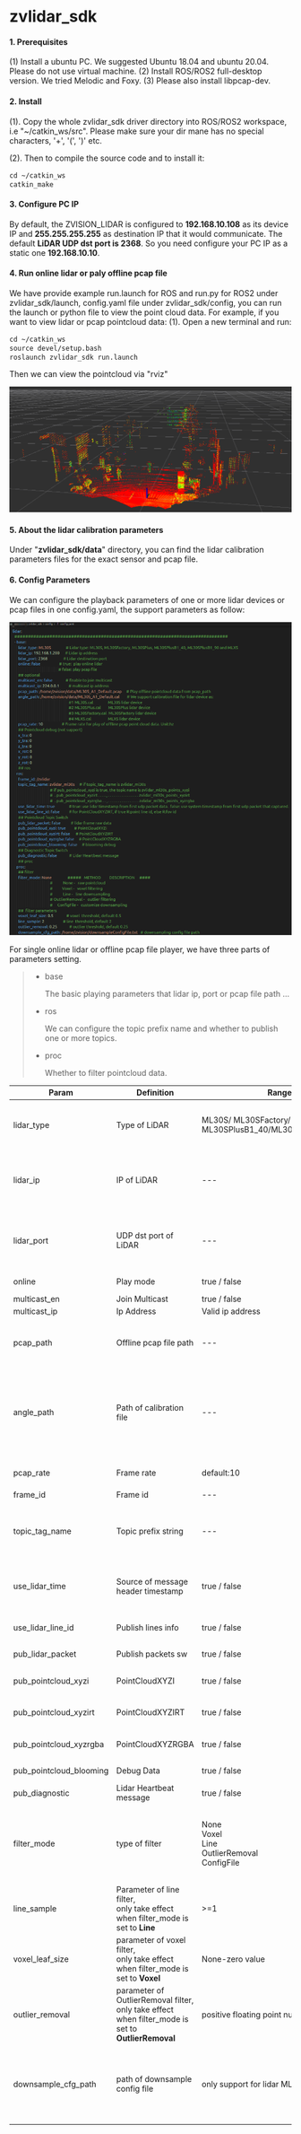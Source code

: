 # zvlidar_sdk



#### 1. Prerequisites

(1) Install a ubuntu PC. We suggested Ubuntu 18.04 and ubuntu 20.04. Please do not use virtual machine.
(2) Install ROS/ROS2 full-desktop version. We tried Melodic and Foxy.
(3) Please also install libpcap-dev.

####  2. Install

(1). Copy the whole zvlidar_sdk driver directory into ROS/ROS2 workspace, i.e "~/catkin_ws/src". Please make sure your dir mane has no special characters, '+', '(', ')' etc.

(2). Then to compile the source code and to install it:

```
cd ~/catkin_ws
catkin_make
```

#### 3. Configure PC IP

By default, the ZVISION_LIDAR is configured to **192.168.10.108** as its device IP and **255.255.255.255** as destination IP that it would communicate. The default **LiDAR UDP dst port is 2368**.
So you need configure your PC IP as a static one **192.168.10.10**.

#### 4. Run online lidar or paly offline pcap file

We have provide example run.launch for ROS and run.py for ROS2 under zvlidar_sdk/launch, config.yaml file under zvlidar_sdk/config, you can run the launch or python file to view the point cloud data. For example, if you want to view lidar or pcap pointcloud data:
(1). Open a new terminal and run:

```
cd ~/catkin_ws
source devel/setup.bash
roslaunch zvlidar_sdk run.launch
```

Then we can view the pointcloud via "rviz"

![image-20230427182847911](res/image-20230427182847911.png)

#### 5. About the lidar calibration parameters

Under "**zvlidar_sdk/data**" directory, you can find the lidar calibration parameters files for the exact sensor and pcap file.

#### 6. Config Parameters

We can configure the playback parameters of one or more lidar devices or pcap files in one config.yaml, the support parameters as follow:

![image-20230427182106352](res/image-20230427181745975.png)

For single online lidar or offline pcap file player, we have three parts of parameters setting.

> - base
>
>   The basic playing parameters that lidar ip, port or pcap file path ...
>
> - ros
>
>   We can configure the topic prefix name and whether to publish one or more topics.
>
> - proc
>
>   Whether to filter pointcloud data.

| Param                   | Definition                                                   | Ranges                                                       | Notes                                                        |
| ----------------------- | ------------------------------------------------------------ | ------------------------------------------------------------ | ------------------------------------------------------------ |
| lidar_type              | Type of LiDAR                                                | ML30S/ ML30SFactory/ ML30SPlus/ ML30SPlusB1_40/ML30SPlusB1_90/MLXS | "Player type was not matched with pointcloud type" will be printed in the console if this parameter is set incorrectly. |
| lidar_ip                | IP of LiDAR                                                  | ---                                                          | If this value does not match the device, there will be no pointcloud message and will get "No frames found for lidar ip:port" message in the console. |
| lidar_port              | UDP dst port of LiDAR                                        | ---                                                          | If this value does not match the device, there will be no pointcloud message and will get "No frames found for lidar ip:port" message in the console. |
| online                  | Play mode                                                    | true / false                                                 | true: play online lidar<br/>false: play pcap file            |
| multicast_en            | Join Multicast                                               | true / false                                                 | Enable to join multicast.                                    |
| multicast_ip            | Ip Address                                                   | Valid ip address                                             | Multicast ip address.                                        |
| pcap_path               | Offline pcap file path                                       | ---                                                          | If the program fails to open the file, it will print "OfflinePointCloudProducer GetPointCloudInfo failed" in the console. |
| angle_path              | Path of calibration file                                     | ---                                                          | If the driver fails to open the file,it will print "OfflinePointCloudProducer GetPointCloudInfo failed" in the console.<br />if the value is set to "", the driver will get calibration data online (only works in online mode). |
| pcap_rate               | Frame rate                                                   | default:10                                                   | Frame rate for play of offline pcap point cloud data. Unit:hz. |
| frame_id                | Frame id                                                     | ---                                                          | Manu set Frame id.                                           |
| topic_tag_name          | Topic prefix string                                          | ---                                                          | If topic_tag_name is zvlidar_ml30s,if pub_pointcloud_xyzi is true, the topic name is zvlidar_ml30s_points_xyzi ... |
| use_lidar_time          | Source of message header timestamp                           | true / false                                                 | True: use lidar timestamp from first udp packet data.  False: use system timestamp from first udp packet that captured. |
| use_lidar_line_id       | Publish lines info                                           | true / false                                                 | For PointCloudXYZIRT, if true R:point line id, else R:fov id. |
| pub_lidar_packet        | Publish packets sw                                           | true / false                                                 | Publish lidar frame raw data or not.                         |
| pub_pointcloud_xyzi     | PointCloudXYZI                                               | true / false                                                 | Publish lidar PointCloudXYZI message or not.                 |
| pub_pointcloud_xyzirt   | PointCloudXYZIRT                                             | true / false                                                 | Publish lidar PointCloudXYZIRT message or not.               |
| pub_pointcloud_xyzrgba  | PointCloudXYZRGBA                                            | true / false                                                 | Publish lidar PointCloudXYZRGBA message or not.              |
| pub_pointcloud_blooming | Debug Data                                                   | true / false                                                 | Publish lidar Debug message or not.                          |
| pub_diagnostic          | Lidar Heartbeat message                                      | true / false                                                 | Publish lidar heartbeat message or not.                      |
| filter_mode             | type of filter                                               | None<br />Voxel<br />Line<br/>OutlierRemoval<br/>ConfigFile  | default: none<br />None -   raw pointcloud<br />Voxel -   voxel filtering<br />Line -   line downsampling<br />OutlierRemoval -   outlier filtering<br />ConfigFile -   customize downsampling |
| line_sample             | Parameter of line filter, <br />only take effect when filter_mode is set to **Line** | >=1                                                          | Keep the data of first line every N lines in each field of view, default 2. |
| voxel_leaf_size         | parameter of voxel filter,<br />only take effect when filter_mode is set to **Voxel** | None-zero value                                              | size of voxel grid (unit: m), default 0.5.                   |
| outlier_removal         | parameter of OutlierRemoval filter,<br />only take effect when filter_mode is set to **OutlierRemoval** | positive floating point number                               | *Squared* Euclidean *distance*, default 0.25.                |
| downsample_cfg_path     | path of downsample config file                               | only support for lidar ML30SA1                               | If the driver fails to open the file,it will print "Open downsample file failed" in the console.<br />if the value is set to "", the driver will not downsampling the pointcloud. |
